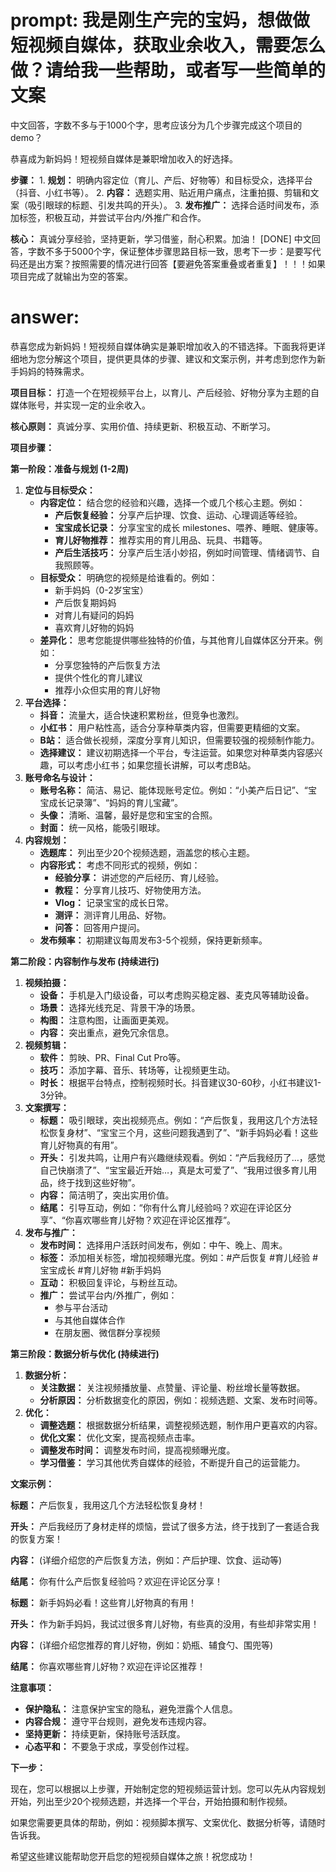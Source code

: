 # prompt: 我是刚生产完的宝妈，想做做短视频自媒体，获取业余收入，需要怎么做？请给我一些帮助，或者写一些简单的文案
中文回答，字数不多与于1000个字，思考应该分为几个步骤完成这个项目的demo？

恭喜成为新妈妈！短视频自媒体是兼职增加收入的好选择。

**步骤：** 1. **规划：** 明确内容定位（育儿、产后、好物等）和目标受众，选择平台（抖音、小红书等）。 2. **内容：** 选题实用、贴近用户痛点，注重拍摄、剪辑和文案（吸引眼球的标题、引发共鸣的开头）。 3. **发布推广：** 选择合适时间发布，添加标签，积极互动，并尝试平台内/外推广和合作。

**核心：** 真诚分享经验，坚持更新，学习借鉴，耐心积累。加油！
[DONE]
中文回答，字数不多于5000个字，保证整体步骤思路目标一致，思考下一步：是要写代码还是出方案？按照需要的情况进行回答【要避免答案重叠或者重复】！！！如果项目完成了就输出为空的答案。

# answer: 
 恭喜您成为新妈妈！短视频自媒体确实是兼职增加收入的不错选择。下面我将更详细地为您分解这个项目，提供更具体的步骤、建议和文案示例，并考虑到您作为新手妈妈的特殊需求。

**项目目标：** 打造一个在短视频平台上，以育儿、产后经验、好物分享为主题的自媒体账号，并实现一定的业余收入。

**核心原则：** 真诚分享、实用价值、持续更新、积极互动、不断学习。

**项目步骤：**

**第一阶段：准备与规划 (1-2周)**

1.  **定位与目标受众：**
    *   **内容定位：** 结合您的经验和兴趣，选择一个或几个核心主题。例如：
        *   **产后恢复经验：** 分享产后护理、饮食、运动、心理调适等经验。
        *   **宝宝成长记录：** 分享宝宝的成长 milestones、喂养、睡眠、健康等。
        *   **育儿好物推荐：** 推荐实用的育儿用品、玩具、书籍等。
        *   **产后生活技巧：** 分享产后生活小妙招，例如时间管理、情绪调节、自我照顾等。
    *   **目标受众：** 明确您的视频是给谁看的。例如：
        *   新手妈妈（0-2岁宝宝）
        *   产后恢复期妈妈
        *   对育儿有疑问的妈妈
        *   喜欢育儿好物的妈妈
    *   **差异化：** 思考您能提供哪些独特的价值，与其他育儿自媒体区分开来。例如：
        *   分享您独特的产后恢复方法
        *   提供个性化的育儿建议
        *   推荐小众但实用的育儿好物
2.  **平台选择：**
    *   **抖音：** 流量大，适合快速积累粉丝，但竞争也激烈。
    *   **小红书：** 用户粘性高，适合分享种草类内容，但需要更精细的文案。
    *   **B站：** 适合做长视频，深度分享育儿知识，但需要较强的视频制作能力。
    *   **选择建议：** 建议初期选择一个平台，专注运营。如果您对种草类内容感兴趣，可以考虑小红书；如果您擅长讲解，可以考虑B站。
3.  **账号命名与设计：**
    *   **账号名称：** 简洁、易记、能体现账号定位。例如：“小美产后日记”、“宝宝成长记录簿”、“妈妈的育儿宝藏”。
    *   **头像：** 清晰、温馨，最好是您和宝宝的合照。
    *   **封面：** 统一风格，能吸引眼球。
4.  **内容规划：**
    *   **选题库：** 列出至少20个视频选题，涵盖您的核心主题。
    *   **内容形式：** 考虑不同形式的视频，例如：
        *   **经验分享：** 讲述您的产后经历、育儿经验。
        *   **教程：** 分享育儿技巧、好物使用方法。
        *   **Vlog：** 记录宝宝的成长日常。
        *   **测评：** 测评育儿用品、好物。
        *   **问答：** 回答用户提问。
    *   **发布频率：** 初期建议每周发布3-5个视频，保持更新频率。

**第二阶段：内容制作与发布 (持续进行)**

1.  **视频拍摄：**
    *   **设备：** 手机是入门级设备，可以考虑购买稳定器、麦克风等辅助设备。
    *   **场景：** 选择光线充足、背景干净的场景。
    *   **构图：** 注意构图，让画面更美观。
    *   **内容：** 突出重点，避免冗余信息。
2.  **视频剪辑：**
    *   **软件：** 剪映、PR、Final Cut Pro等。
    *   **技巧：** 添加字幕、音乐、转场等，让视频更生动。
    *   **时长：** 根据平台特点，控制视频时长。抖音建议30-60秒，小红书建议1-3分钟。
3.  **文案撰写：**
    *   **标题：** 吸引眼球，突出视频亮点。例如：“产后恢复，我用这几个方法轻松恢复身材”、“宝宝三个月，这些问题我遇到了”、“新手妈妈必看！这些育儿好物真的有用”。
    *   **开头：** 引发共鸣，让用户有兴趣继续观看。例如：“产后我经历了…，感觉自己快崩溃了”、“宝宝最近开始…，真是太可爱了”、“我用过很多育儿用品，终于找到这些好物”。
    *   **内容：** 简洁明了，突出实用价值。
    *   **结尾：** 引导互动，例如：“你有什么育儿经验吗？欢迎在评论区分享”、“你喜欢哪些育儿好物？欢迎在评论区推荐”。
4.  **发布与推广：**
    *   **发布时间：** 选择用户活跃时间发布，例如：中午、晚上、周末。
    *   **标签：** 添加相关标签，增加视频曝光度。例如：#产后恢复 #育儿经验 #宝宝成长 #育儿好物 #新手妈妈
    *   **互动：** 积极回复评论，与粉丝互动。
    *   **推广：** 尝试平台内/外推广，例如：
        *   参与平台活动
        *   与其他自媒体合作
        *   在朋友圈、微信群分享视频

**第三阶段：数据分析与优化 (持续进行)**

1.  **数据分析：**
    *   **关注数据：** 关注视频播放量、点赞量、评论量、粉丝增长量等数据。
    *   **分析原因：** 分析数据变化的原因，例如：视频选题、文案、发布时间等。
2.  **优化：**
    *   **调整选题：** 根据数据分析结果，调整视频选题，制作用户更喜欢的内容。
    *   **优化文案：** 优化文案，提高视频点击率。
    *   **调整发布时间：** 调整发布时间，提高视频曝光度。
    *   **学习借鉴：** 学习其他优秀自媒体的经验，不断提升自己的运营能力。

**文案示例：**

**标题：** 产后恢复，我用这几个方法轻松恢复身材！

**开头：** 产后我经历了身材走样的烦恼，尝试了很多方法，终于找到了一套适合我的恢复方案！

**内容：** (详细介绍您的产后恢复方法，例如：产后护理、饮食、运动等)

**结尾：** 你有什么产后恢复经验吗？欢迎在评论区分享！

**标题：** 新手妈妈必看！这些育儿好物真的有用！

**开头：** 作为新手妈妈，我试过很多育儿好物，有些真的没用，有些却非常实用！

**内容：** (详细介绍您推荐的育儿好物，例如：奶瓶、辅食勺、围兜等)

**结尾：** 你喜欢哪些育儿好物？欢迎在评论区推荐！

**注意事项：**

*   **保护隐私：** 注意保护宝宝的隐私，避免泄露个人信息。
*   **内容合规：** 遵守平台规则，避免发布违规内容。
*   **坚持更新：** 持续更新，保持账号活跃度。
*   **心态平和：** 不要急于求成，享受创作过程。

**下一步：**

现在，您可以根据以上步骤，开始制定您的短视频运营计划。您可以先从内容规划开始，列出至少20个视频选题，并选择一个平台，开始拍摄和制作视频。

如果您需要更具体的帮助，例如：视频脚本撰写、文案优化、数据分析等，请随时告诉我。

希望这些建议能帮助您开启您的短视频自媒体之旅！祝您成功！

